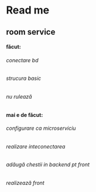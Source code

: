 # Read me

## room service

####  făcut:
###### conectare bd
###### strucura basic
###### nu rulează

#### mai e de făcut:
###### configurare ca microserviciu
###### realizare inteconectarea
###### adăugă chestii in backend pt front
###### realizează front
